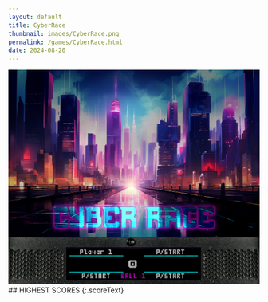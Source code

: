 ```yaml
---
layout: default
title: CyberRace
thumbnail: images/CyberRace.png
permalink: /games/CyberRace.html
date: 2024-08-20
---
```


<img src="../images/CyberRace.png" class="gameThumbnail img-fluid mx-auto align-middle">
## HIGHEST SCORES
{:.scoreText}

